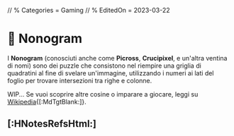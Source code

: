 // % Categories = Gaming
// % EditedOn = 2023-03-22

<style>/*
*/#Body {
	Color: #000000;
	Background: #CCF;
}

/*
*/#Background {
	Background-Color: #CCF;
	Background-Image: url('[staticoso:CustomPath:Assets]/Media/Nonogram/stock.adobe.com-323111281.jpg');
	Filter: Blur(5px);
}

/**/#LeftBoxContainer, #RightBoxContainer { Color: #000000; }
/*
*/#MainBox {
	Background: RGBA(204, 204, 255, 0.80);
	backdrop-filter: Blur(5px);
}
</style>

# 🔢️ Nonogram

I **Nonogram** (conosciuti anche come **Picross**, **Crucipixel**, e un'altra ventina di nomi) sono dei puzzle che consistono nel riempire una griglia di quadratini al fine di svelare un'immagine, utilizzando i numeri ai lati del foglio per trovare intersezioni tra righe e colonne.

WIP... Se vuoi scoprire altre cosine o imparare a giocare, leggi su [Wikipedia](https://it.wikipedia.org/wiki/Nonogram){[:MdTgtBlank:]}.

## [:HNotesRefsHtml:]

[^PageBg]: **Sfondo della Pagina**: [Fonte](https://stock.adobe.com/it/images/close-up-pen-on-a-sheet-with-a-solved-japanese-crossword-leisure-activities/323111281){[:MdTgtBlank:]}
